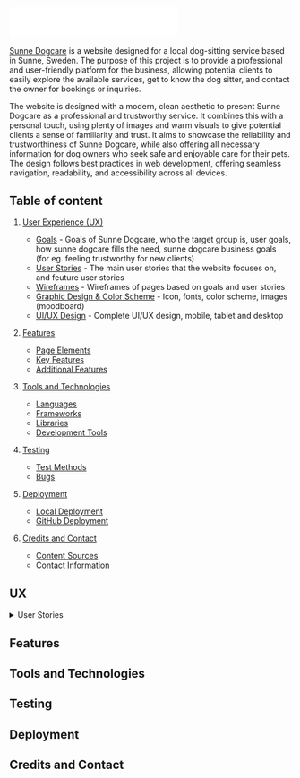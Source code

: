 <img src="assets/images/paw_play_logo_white.png" width="300px">

[Sunne Dogcare](https://fridalannerstrom.github.io/dogsitter/) is a website designed for a local dog-sitting service based in Sunne, Sweden. The purpose of this project is to provide a professional and user-friendly platform for the business, allowing potential clients to easily explore the available services, get to know the dog sitter, and contact the owner for bookings or inquiries.

The website is designed with a modern, clean aesthetic to present Sunne Dogcare as a professional and trustworthy service. It combines this with a personal touch, using plenty of images and warm visuals to give potential clients a sense of familiarity and trust. It aims to showcase the reliability and trustworthiness of Sunne Dogcare, while also offering all necessary information for dog owners who seek safe and enjoyable care for their pets.  The design follows best practices in web development, offering seamless navigation, readability, and accessibility across all devices.

## Table of content

1. [User Experience (UX)](#user-experience-ux)
   - [Goals](#Goals) - Goals of Sunne Dogcare, who the target group is, user goals, how sunne dogcare fills the need, sunne dogcare business goals (for eg. feeling trustworthy for new clients)
   - [User Stories](#user-stories) - The main user stories that the website focuses on, and feuture user stories
   - [Wireframes](#wireframes) - Wireframes of pages based on goals and user stories
   - [Graphic Design & Color Scheme](#graphic-design--color-scheme) - Icon, fonts, color scheme, images (moodboard)
   - [UI/UX Design](#uiux-design) - Complete UI/UX design, mobile, tablet and desktop

2. [Features](#features)
   - [Page Elements](#page-elements)
   - [Key Features](#key-features)
   - [Additional Features](#additional-features)
   
3. [Tools and Technologies](#tools-and-technologies)
   - [Languages](#languages)
   - [Frameworks](#frameworks)
   - [Libraries](#libraries)
   - [Development Tools](#development-tools)
   
4. [Testing](#testing)
   - [Test Methods](#test-methods)
   - [Bugs](#bugs)
   
5. [Deployment](#deployment)
   - [Local Deployment](#local-deployment)
   - [GitHub Deployment](#github-deployment)
   
6. [Credits and Contact](#credits-and-acknowledgments)
   - [Content Sources](#content-sources)
   - [Contact Information](#contact-information)


## UX

<details>
  <summary>User Stories</summary>

  - As a dog owner, I want to be able to see the services offered, so I can choose the right service for my dog.
  - As a potential client, I want to know more about the dog sitter, so I can feel confident leaving my dog in good hands.
  
</details>

## Features

## Tools and Technologies

## Testing

## Deployment

## Credits and Contact